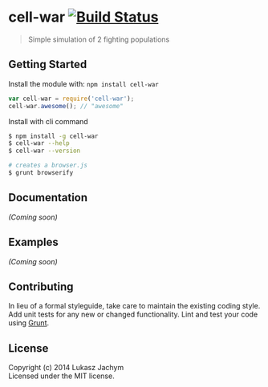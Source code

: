 # cell-war [![Build Status](https://secure.travis-ci.org/b1r3k/cell-war.png?branch=master)](http://travis-ci.org/b1r3k/cell-war)

> Simple simulation of 2 fighting populations


## Getting Started

Install the module with: `npm install cell-war`

```js
var cell-war = require('cell-war');
cell-war.awesome(); // "awesome"
```

Install with cli command

```sh
$ npm install -g cell-war
$ cell-war --help
$ cell-war --version
```


```sh
# creates a browser.js
$ grunt browserify
```



## Documentation

_(Coming soon)_


## Examples

_(Coming soon)_


## Contributing

In lieu of a formal styleguide, take care to maintain the existing coding style. Add unit tests for any new or changed functionality. Lint and test your code using [Grunt](http://gruntjs.com).


## License

Copyright (c) 2014 Lukasz Jachym  
Licensed under the MIT license.
